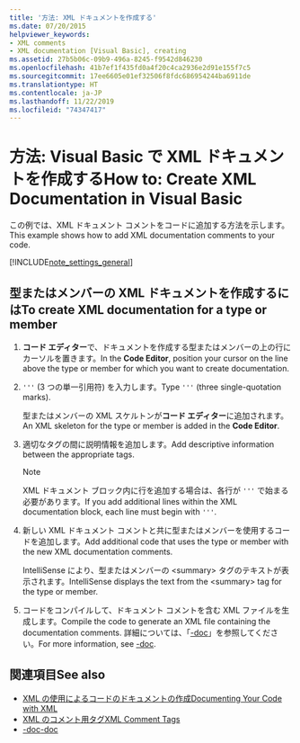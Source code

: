 ```yaml
---
title: '方法: XML ドキュメントを作成する'
ms.date: 07/20/2015
helpviewer_keywords:
- XML comments
- XML documentation [Visual Basic], creating
ms.assetid: 27b5b06c-09b9-496a-8245-f9542d846230
ms.openlocfilehash: 41b7ef1f435fd0a4f20c4ca2936e2d91e155f7c5
ms.sourcegitcommit: 17ee6605e01ef32506f8fdc686954244ba6911de
ms.translationtype: HT
ms.contentlocale: ja-JP
ms.lasthandoff: 11/22/2019
ms.locfileid: "74347417"
---
```

# <a name="how-to-create-xml-documentation-in-visual-basic"></a><span data-ttu-id="c39d0-102">方法: Visual Basic で XML ドキュメントを作成する</span><span class="sxs-lookup"><span data-stu-id="c39d0-102">How to: Create XML Documentation in Visual Basic</span></span>

<span data-ttu-id="c39d0-103">この例では、XML ドキュメント コメントをコードに追加する方法を示します。</span><span class="sxs-lookup"><span data-stu-id="c39d0-103">This example shows how to add XML documentation comments to your code.</span></span>

[!INCLUDE[note_settings_general](~/includes/note-settings-general-md.md)]

## <a name="to-create-xml-documentation-for-a-type-or-member"></a><span data-ttu-id="c39d0-104">型またはメンバーの XML ドキュメントを作成するには</span><span class="sxs-lookup"><span data-stu-id="c39d0-104">To create XML documentation for a type or member</span></span>

1. <span data-ttu-id="c39d0-105">**コード エディター**で、ドキュメントを作成する型またはメンバーの上の行にカーソルを置きます。</span><span class="sxs-lookup"><span data-stu-id="c39d0-105">In the **Code Editor**, position your cursor on the line above the type or member for which you want to create documentation.</span></span>

2. <span data-ttu-id="c39d0-106">`'''` (3 つの単一引用符) を入力します。</span><span class="sxs-lookup"><span data-stu-id="c39d0-106">Type `'''` (three single-quotation marks).</span></span>

    <span data-ttu-id="c39d0-107">型またはメンバーの XML スケルトンが**コード エディター**に追加されます。</span><span class="sxs-lookup"><span data-stu-id="c39d0-107">An XML skeleton for the type or member is added in the **Code Editor**.</span></span>

3. <span data-ttu-id="c39d0-108">適切なタグの間に説明情報を追加します。</span><span class="sxs-lookup"><span data-stu-id="c39d0-108">Add descriptive information between the appropriate tags.</span></span>

    > [!NOTE]
    > <span data-ttu-id="c39d0-109">XML ドキュメント ブロック内に行を追加する場合は、各行が `'''` で始まる必要があります。</span><span class="sxs-lookup"><span data-stu-id="c39d0-109">If you add additional lines within the XML documentation block, each line must begin with `'''`.</span></span>

4. <span data-ttu-id="c39d0-110">新しい XML ドキュメント コメントと共に型またはメンバーを使用するコードを追加します。</span><span class="sxs-lookup"><span data-stu-id="c39d0-110">Add additional code that uses the type or member with the new XML documentation comments.</span></span>

    <span data-ttu-id="c39d0-111">IntelliSense により、型またはメンバーの \<summary> タグのテキストが表示されます。</span><span class="sxs-lookup"><span data-stu-id="c39d0-111">IntelliSense displays the text from the \<summary> tag for the type or member.</span></span>

5. <span data-ttu-id="c39d0-112">コードをコンパイルして、ドキュメント コメントを含む XML ファイルを生成します。</span><span class="sxs-lookup"><span data-stu-id="c39d0-112">Compile the code to generate an XML file containing the documentation comments.</span></span> <span data-ttu-id="c39d0-113">詳細については、「[-doc](../../../visual-basic/reference/command-line-compiler/doc.md)」を参照してください。</span><span class="sxs-lookup"><span data-stu-id="c39d0-113">For more information, see [-doc](../../../visual-basic/reference/command-line-compiler/doc.md).</span></span>

## <a name="see-also"></a><span data-ttu-id="c39d0-114">関連項目</span><span class="sxs-lookup"><span data-stu-id="c39d0-114">See also</span></span>

- [<span data-ttu-id="c39d0-115">XML の使用によるコードのドキュメントの作成</span><span class="sxs-lookup"><span data-stu-id="c39d0-115">Documenting Your Code with XML</span></span>](../../../visual-basic/programming-guide/program-structure/documenting-your-code-with-xml.md)
- [<span data-ttu-id="c39d0-116">XML のコメント用タグ</span><span class="sxs-lookup"><span data-stu-id="c39d0-116">XML Comment Tags</span></span>](../../../visual-basic/language-reference/xmldoc/index.md)
- [<span data-ttu-id="c39d0-117">-doc</span><span class="sxs-lookup"><span data-stu-id="c39d0-117">-doc</span></span>](../../../visual-basic/reference/command-line-compiler/doc.md)
